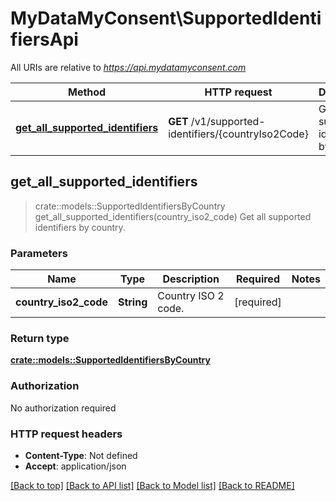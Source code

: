 # MyDataMyConsent\SupportedIdentifiersApi

All URIs are relative to *https://api.mydatamyconsent.com*

Method | HTTP request | Description
------------- | ------------- | -------------
[**get_all_supported_identifiers**](SupportedIdentifiersApi.md#get_all_supported_identifiers) | **GET** /v1/supported-identifiers/{countryIso2Code} | Get all supported identifiers by country.



## get_all_supported_identifiers

> crate::models::SupportedIdentifiersByCountry get_all_supported_identifiers(country_iso2_code)
Get all supported identifiers by country.

### Parameters


Name | Type | Description  | Required | Notes
------------- | ------------- | ------------- | ------------- | -------------
**country_iso2_code** | **String** | Country ISO 2 code. | [required] |

### Return type

[**crate::models::SupportedIdentifiersByCountry**](SupportedIdentifiersByCountry.md)

### Authorization

No authorization required

### HTTP request headers

- **Content-Type**: Not defined
- **Accept**: application/json

[[Back to top]](#) [[Back to API list]](../README.md#documentation-for-api-endpoints) [[Back to Model list]](../README.md#documentation-for-models) [[Back to README]](../README.md)

